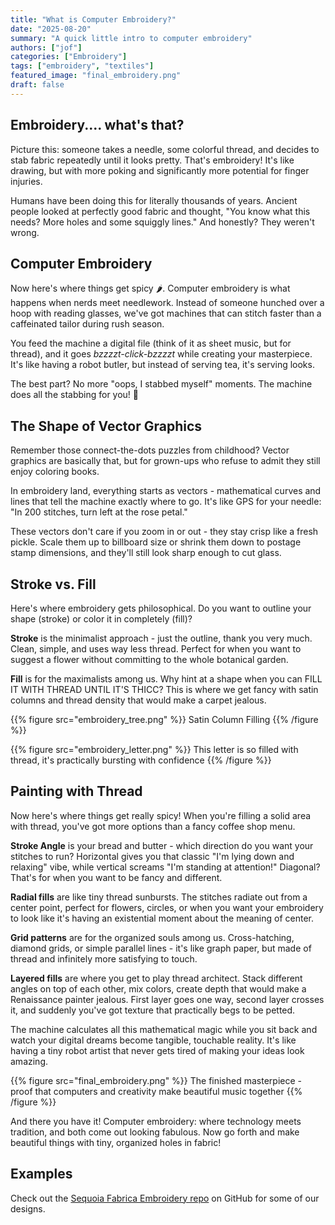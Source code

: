 ```yaml
---
title: "What is Computer Embroidery?"
date: "2025-08-20"
summary: "A quick little intro to computer embroidery"
authors: ["jof"]
categories: ["Embroidery"]
tags: ["embroidery", "textiles"]
featured_image: "final_embroidery.png"
draft: false
---
```


## Embroidery.... what's that?

Picture this: someone takes a needle, some colorful thread, and decides to stab fabric repeatedly until it looks pretty. That's embroidery! It's like drawing, but with more poking and significantly more potential for finger injuries.

Humans have been doing this for literally thousands of years. Ancient people looked at perfectly good fabric and thought, "You know what this needs? More holes and some squiggly lines." And honestly? They weren't wrong.

## Computer Embroidery

Now here's where things get spicy 🌶️. Computer embroidery is what happens when nerds meet needlework. Instead of someone hunched over a hoop with reading glasses, we've got machines that can stitch faster than a caffeinated tailor during rush season.

You feed the machine a digital file (think of it as sheet music, but for thread), and it goes *bzzzzt-click-bzzzzt* while creating your masterpiece. It's like having a robot butler, but instead of serving tea, it's serving looks.

The best part? No more "oops, I stabbed myself" moments. The machine does all the stabbing for you! 🔪

## The Shape of Vector Graphics

Remember those connect-the-dots puzzles from childhood? Vector graphics are basically that, but for grown-ups who refuse to admit they still enjoy coloring books.

In embroidery land, everything starts as vectors - mathematical curves and lines that tell the machine exactly where to go. It's like GPS for your needle: "In 200 stitches, turn left at the rose petal."

These vectors don't care if you zoom in or out - they stay crisp like a fresh pickle. Scale them up to billboard size or shrink them down to postage stamp dimensions, and they'll still look sharp enough to cut glass.

## Stroke vs. Fill

Here's where embroidery gets philosophical. Do you want to outline your shape (stroke) or color it in completely (fill)?

**Stroke** is the minimalist approach - just the outline, thank you very much. Clean, simple, and uses way less thread. Perfect for when you want to suggest a flower without committing to the whole botanical garden.

**Fill** is for the maximalists among us. Why hint at a shape when you can FILL IT WITH THREAD UNTIL IT'S THICC? This is where we get fancy with satin columns and thread density that would make a carpet jealous.

{{% figure src="embroidery_tree.png" %}}
Satin Column Filling
{{% /figure %}}

{{% figure src="embroidery_letter.png" %}}
This letter is so filled with thread, it's practically bursting with confidence
{{% /figure %}}

## Painting with Thread

Now here's where things get really spicy! When you're filling a solid area with thread, you've got more options than a fancy coffee shop menu.

**Stroke Angle** is your bread and butter - which direction do you want your stitches to run? Horizontal gives you that classic "I'm lying down and relaxing" vibe, while vertical screams "I'm standing at attention!" Diagonal? That's for when you want to be fancy and different.

**Radial fills** are like tiny thread sunbursts. The stitches radiate out from a center point, perfect for flowers, circles, or when you want your embroidery to look like it's having an existential moment about the meaning of center.

**Grid patterns** are for the organized souls among us. Cross-hatching, diamond grids, or simple parallel lines - it's like graph paper, but made of thread and infinitely more satisfying to touch.

**Layered fills** are where you get to play thread architect. Stack different angles on top of each other, mix colors, create depth that would make a Renaissance painter jealous. First layer goes one way, second layer crosses it, and suddenly you've got texture that practically begs to be petted.

The machine calculates all this mathematical magic while you sit back and watch your digital dreams become tangible, touchable reality. It's like having a tiny robot artist that never gets tired of making your ideas look amazing.

{{% figure src="final_embroidery.png" %}}
The finished masterpiece - proof that computers and creativity make beautiful music together
{{% /figure %}}

And there you have it! Computer embroidery: where technology meets tradition, and both come out looking fabulous. Now go forth and make beautiful things with tiny, organized holes in fabric!

## Examples
Check out the [Sequoia Fabrica Embroidery repo](https://github.com/Sequoia-Fabrica/embroidery) on GitHub for some of our designs.
